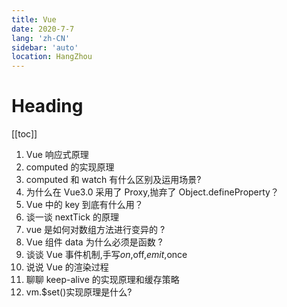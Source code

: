 ```yaml
---
title: Vue
date: 2020-7-7
lang: 'zh-CN'
sidebar: 'auto'
location: HangZhou
---
```


# Heading
[[toc]]


1. Vue 响应式原理
2. computed 的实现原理
3. computed 和 watch 有什么区别及运用场景?
4. 为什么在 Vue3.0 采用了 Proxy,抛弃了 Object.defineProperty？
5. Vue 中的 key 到底有什么用？
6. 谈一谈 nextTick 的原理
7. vue 是如何对数组方法进行变异的 ?
8. Vue 组件 data 为什么必须是函数 ?
9. 谈谈 Vue 事件机制,手写$on,$off,$emit,$once
10. 说说 Vue 的渲染过程
11. 聊聊 keep-alive 的实现原理和缓存策略
12. vm.$set()实现原理是什么?